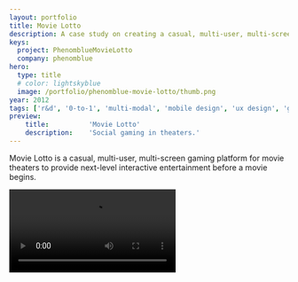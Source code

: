 ```yaml
---
layout: portfolio
title: Movie Lotto
description: A case study on creating a casual, multi-user, multi-screen experience for theaters.
keys:
  project: PhenomblueMovieLotto
  company: phenomblue
hero:
  type: title
  # color: lightskyblue
  image: /portfolio/phenomblue-movie-lotto/thumb.png
year: 2012
tags: ['r&d', '0-to-1', 'multi-modal', 'mobile design', 'ux design', 'game design']
preview:
    title:          'Movie Lotto'
    description:    'Social gaming in theaters.'
---
```


Movie Lotto is a casual, multi-user, multi-screen gaming platform for movie theaters to provide next-level interactive entertainment before a movie begins.

<Video src="https://www.youtube.com/embed/_l6rD1AM4qo"></Video>